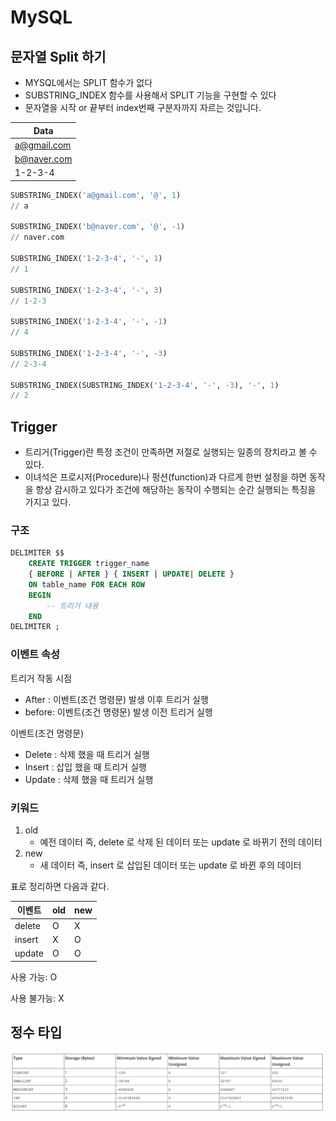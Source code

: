 # MySQL

## 문자열 Split 하기

- MYSQL에서는 SPLIT 함수가 없다
- SUBSTRING_INDEX 함수를 사용해서 SPLIT 기능을 구현할 수 있다
- 문자열을 시작 or 끝부터 index번째 구분자까지 자르는 것입니다.

| Data        |
|-------------|
| a@gmail.com |
| b@naver.com |
| 1-2-3-4     |

```sql
SUBSTRING_INDEX('a@gmail.com', '@', 1)
// a

SUBSTRING_INDEX('b@naver.com', '@', -1)
// naver.com 

SUBSTRING_INDEX('1-2-3-4', '-', 1)
// 1

SUBSTRING_INDEX('1-2-3-4', '-', 3)
// 1-2-3

SUBSTRING_INDEX('1-2-3-4', '-', -1)
// 4

SUBSTRING_INDEX('1-2-3-4', '-', -3)
// 2-3-4

SUBSTRING_INDEX(SUBSTRING_INDEX('1-2-3-4', '-', -3), '-', 1)
// 2
```

## Trigger

- 트리거(Trigger)란 특정 조건이 만족하면 저절로 실행되는 일종의 장치라고 볼 수 있다.
- 이녀석은 프로시저(Procedure)나 펑션(function)과 다르게 한번 설정을 하면 동작을 항상 감시하고 있다가
  조건에 해당하는 동작이 수행되는 순간 실행되는 특징을 가지고 있다.

### 구조

```sql
DELIMITER $$
	CREATE TRIGGER trigger_name
	{ BEFORE | AFTER } { INSERT | UPDATE| DELETE }
	ON table_name FOR EACH ROW
	BEGIN
		-- 트리거 내용
	END
DELIMITER ;
```

### 이벤트 속성

트리거 작동 시점

- After : 이벤트(조건 명령문) 발생 이후 트리거 실행
- before: 이벤트(조건 명령문) 발생 이전 트리거 실행

이벤트(조건 명령문)

- Delete : 삭제 했을 때 트리거 실행
- Insert : 삽입 했을 때 트리거 실행
- Update : 삭제 했을 때 트리거 실행

### 키워드

1. old
    - 예전 데이터 즉, delete 로 삭제 된 데이터 또는 update 로 바뀌기 전의 데이터
2. new
    - 새 데이터 즉, insert 로 삽입된 데이터 또는 update 로 바뀐 후의 데이터

표로 정리하면 다음과 같다.

| 이벤트    | old | new |
|--------|-----|-----|
| delete | O   | X   |
| insert | X   | O   |
| update | O   | O   |

사용 가능: O

사용 불가능: X



## 정수 타입
![mysql-integer-types.png](images/mysql-integer-types.png)






















